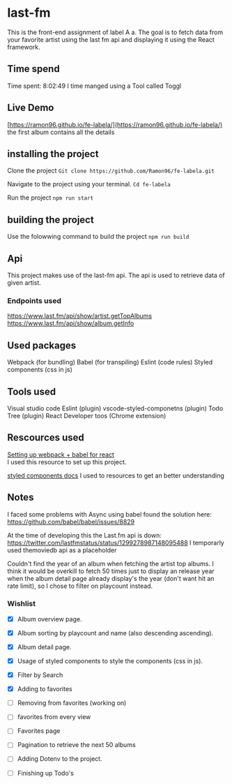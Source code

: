 # last-fm 
This  is the front-end assignment of label A a. The goal is to fetch data from your favorite artist using the last fm api and displaying it using the React framework.

## Time spend
Time spent: 8:02:49
I time manged using a Tool called Toggl

## Live Demo
[https://ramon96.github.io/fe-labela/](https://ramon96.github.io/fe-labela/)
the first album contains all the details

## installing the project
Clone the project
```Git clone https://github.com/Ramon96/fe-labela.git```

Navigate to the project using your terminal.
``` Cd fe-labela ``` 

Run the project
``` npm run start ```

## building the project
Use the folowwing command to build the project
``` npm run build ```

## Api
This project makes use of the last-fm api.
The api is used to retrieve data of given artist.

### Endpoints used
https://www.last.fm/api/show/artist.getTopAlbums
https://www.last.fm/api/show/album.getInfo

## Used packages
Webpack (for bundling)
Babel (for transpiling)
Eslint (code rules)
Styled components (css in js)

## Tools used
Visual studio code
Eslint (plugin)
vscode-styled-componetns (plugin)
Todo Tree (plugin)
React Developer toos (Chrome extension)

## Rescources used
[Setting up webpack + babel for react](https://www.valentinog.com/blog/babel/)\
I used this resource to set up this project. 


[styled components docs](https://styled-components.com/docs/api)
I used to resources to get an better understanding 

## Notes
I faced some problems with Async using babel
found the solution here:
https://github.com/babel/babel/issues/8829

At the time of developing this the Last.fm api is down:
https://twitter.com/lastfmstatus/status/1299278987148095488
I temporarly used themoviedb api as a placeholder

Couldn't find the year of an album when fetching the artist top albums.
I think it would be overkill to fetch 50 times just to display an release year when the album detail page already display's the year
(don't want hit an rate limit), so I chose to filter on playcount instead.

### Wishlist
- [x] Album overview page.
- [x] Album sorting by playcount and name (also descending ascending).
- [x] Album detail page.
- [x] Usage of styled components to style the components (css in js).
- [x] Filter by Search
- [x] Adding to favorites
- [ ] Removing from favorites (working on)
- [ ] favorites from every view
- [ ] Favorites page
- [ ] Pagination to retrieve the next 50 albums
- [ ] Adding Dotenv to the project.
- [ ] Finishing up Todo's

